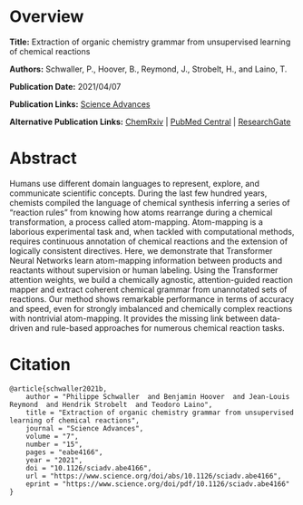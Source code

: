 # Overview
**Title:**
Extraction of organic chemistry grammar from unsupervised learning of chemical reactions

**Authors:**
Schwaller, P., Hoover, B., Reymond, J., Strobelt, H., and Laino, T.

**Publication Date:**
2021/04/07

**Publication Links:**
[Science Advances](https://www.science.org/doi/10.1126/sciadv.abe4166)

**Alternative Publication Links:**
[ChemRxiv](https://chemrxiv.org/engage/chemrxiv/article-details/60c74b2aee301c3c2cc79dac) |
[PubMed Central](https://www.ncbi.nlm.nih.gov/pmc/articles/PMC8026122) |
[ResearchGate](https://www.researchgate.net/publication/350712225_Extraction_of_organic_chemistry_grammar_from_unsupervised_learning_of_chemical_reactions)


# Abstract
Humans use different domain languages to represent, explore, and communicate scientific concepts.
During the last few hundred years, chemists compiled the language of chemical synthesis inferring a series of “reaction rules” from knowing how atoms rearrange during a chemical transformation, a process called atom-mapping.
Atom-mapping is a laborious experimental task and, when tackled with computational methods, requires continuous annotation of chemical reactions and the extension of logically consistent directives.
Here, we demonstrate that Transformer Neural Networks learn atom-mapping information between products and reactants without supervision or human labeling.
Using the Transformer attention weights, we build a chemically agnostic, attention-guided reaction mapper and extract coherent chemical grammar from unannotated sets of reactions.
Our method shows remarkable performance in terms of accuracy and speed, even for strongly imbalanced and chemically complex reactions with nontrivial atom-mapping.
It provides the missing link between data-driven and rule-based approaches for numerous chemical reaction tasks.


# Citation
```
@article{schwaller2021b,
    author = "Philippe Schwaller  and Benjamin Hoover  and Jean-Louis Reymond  and Hendrik Strobelt  and Teodoro Laino",
    title = "Extraction of organic chemistry grammar from unsupervised learning of chemical reactions",
    journal = "Science Advances",
    volume = "7",
    number = "15",
    pages = "eabe4166",
    year = "2021",
    doi = "10.1126/sciadv.abe4166",
    url = "https://www.science.org/doi/abs/10.1126/sciadv.abe4166",
    eprint = "https://www.science.org/doi/pdf/10.1126/sciadv.abe4166"
}
```

